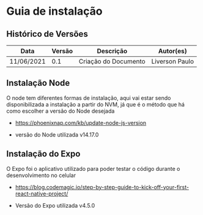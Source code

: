 # Guia de instalação
## Histórico de Versões
| Data       | Versão | Descrição        | Autor(es)      |
| ---------- | ------ | ---------------- | -------------- |
| 11/06/2021 | 0.1    | Criação do Documento | Liverson Paulo |

## Instalação Node

O node tem diferentes formas de instalação, aqui vai estar sendo disponibilizada a instalação a partir do NVM, já que é o método que há como escolher a versão do Node desejada

- https://phoenixnap.com/kb/update-node-js-version

- versão do Node utilizada v14.17.0

## Instalação do Expo

O Expo foi o aplicativo utilizado para poder testar o código durante o desenvolvimento no celular

- https://blog.codemagic.io/step-by-step-guide-to-kick-off-your-first-react-native-project/

- Versão do Expo utilizada v4.5.0